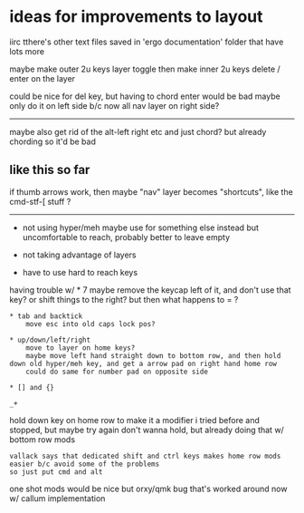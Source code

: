 # ideas for improvements to layout

iirc tthere's other text files saved in 'ergo documentation' folder that have lots more



maybe make outer 2u keys layer toggle
then make inner 2u keys delete / enter on the layer

could be nice for del key, but having to chord enter would be bad
maybe only do it on left side b/c now all nav layer on right side?

------------------
maybe also get rid of the alt-left right etc and just chord? but already chording so it'd be bad

like this so far
-----------------


if thumb arrows work, then maybe "nav" layer becomes "shortcuts", like the cmd-stf-[ stuff ?




--------

* not using hyper/meh
	maybe use for something else instead
	but uncomfortable to reach, probably better to leave empty

* not taking advantage of layers

* have to use hard to reach keys


having trouble w/
	* 7
		maybe remove the keycap left of it, and don't use that key?
		or shift things to the right? but then what happens to = ?

	* tab and backtick
		move esc into old caps lock pos?

	* up/down/left/right
		move to layer on home keys?
		maybe move left hand straight down to bottom row, and then hold down old hyper/meh key, and get a arrow pad on right hand home row
		could do same for number pad on opposite side

	* [] and {}

	_+

hold down key on home row to make it a modifier
	i tried before and stopped, but maybe try again
	don't wanna hold, but already doing that w/ bottom row mods

	vallack says that dedicated shift and ctrl keys makes home row mods easier b/c avoid some of the problems
	so just put cmd and alt

one shot mods would be nice but orxy/qmk bug
	that's worked around now w/ callum implementation
